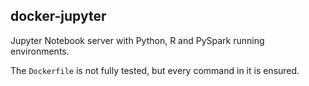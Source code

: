 ## docker-jupyter
Jupyter Notebook server with Python, R and PySpark running environments.

The `Dockerfile` is not fully tested, but every command in it is ensured.
